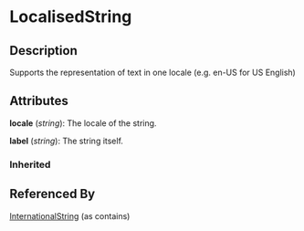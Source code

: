 
# LocalisedString





## Description

Supports the representation of text in one locale (e.g. en-US for US English)


## Attributes

**locale** (*string*): The locale of the string.

**label** (*string*): The string itself.

### Inherited





## Referenced By

[InternationalString](InternationalString.md) (as contains)


